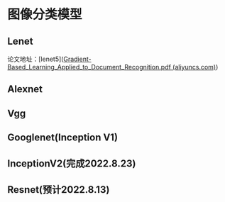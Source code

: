 # 图像分类模型 

## Lenet

论文地址：[lenet5]([Gradient-Based_Learning_Applied_to_Document_Recognition.pdf (aliyuncs.com)](http://lushuangning.oss-cn-beijing.aliyuncs.com/CNN学习系列/Gradient-Based_Learning_Applied_to_Document_Recognition.pdf))

## Alexnet

## Vgg

## Googlenet(Inception V1)

## InceptionV2(完成2022.8.23)

## Resnet(预计2022.8.13)
